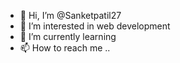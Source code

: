 - 👋 Hi, I’m @Sanketpatil27
- 👀 I’m interested in web development
- 🌱 I’m currently learning
- 📫 How to reach me ..


<!---
Sanketpatil27/Sanketpatil27 is a ✨ special ✨ repository because its `README.md` (this file) appears on your GitHub profile.
You can click the Preview link to take a look at your changes.
--->
